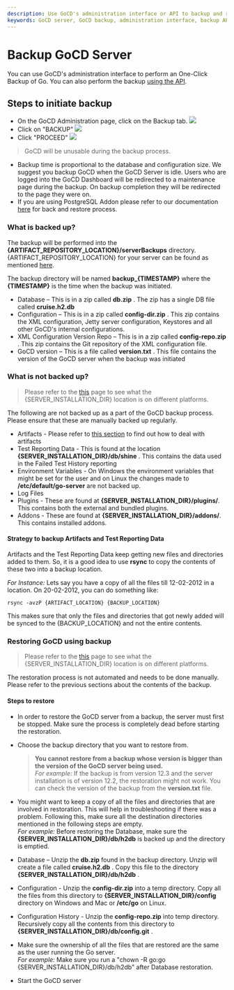```yaml
---
description: Use GoCD's administration interface or API to backup and restore GoCD server
keywords: GoCD server, GoCD backup, administration interface, backup API
---
```



# Backup GoCD Server

You can use GoCD's administration interface to perform an One-Click Backup of Go. You can also perform the backup [using the API](https://api.gocd.org/#backups).

## Steps to initiate backup

-   On the GoCD Administration page, click on the Backup tab.
![](../resources/images/backup_tab.png)
-   Click on "BACKUP"
![](../resources/images/backup_button.png)
-   Click "PROCEED"
![](../resources/images/backup_proceed.png)
>GoCD will be unusable during the backup process.
-   Backup time is proportional to the database and configuration size. We suggest you backup GoCD when the GoCD Server is idle. Users who are logged into the GoCD Dashboard will be redirected to a maintenance page during the backup. On backup completion they will be redirected to the page they were on.
-   If you are using PostgreSQL Addon please refer to our documentation [here](https://extensions-docs.gocd.org/postgresql/current/backup-restore-database) for back and restore process.

### What is backed up?

The backup will be performed into the **{ARTIFACT\_REPOSITORY\_LOCATION}/serverBackups** directory. {ARTIFACT\_REPOSITORY\_LOCATION} for your server can be found as mentioned [here](../installation/configuring_server_details.md#artifact-repository-configuration).

The backup directory will be named **backup\_{TIMESTAMP}** where the **{TIMESTAMP}** is the time when the backup was initiated.

-   Database – This is in a zip called **db.zip** . The zip has a single DB file called **cruise.h2.db**
-   Configuration – This is in a zip called **config-dir.zip** . This zip contains the XML configuration, Jetty server configuration, Keystores and all other GoCD's internal configurations.
-   XML Configuration Version Repo – This is in a zip called **config-repo.zip** . This zip contains the Git repository of the XML configuration file.
-   GoCD version – This is a file called **version.txt** . This file contains the version of the GoCD server when the backup was initiated

### What is not backed up?

> Please refer to the [this](../installation/installing_go_server.md#location-of-files-after-installation-of-go-server) page to see what the {SERVER\_INSTALLATION\_DIR} location is on different platforms.

The following are not backed up as a part of the GoCD backup process. Please ensure that these are manually backed up regularly.

-   Artifacts - Please refer to [this section](../faq/admin_out_of_disk_space.md#move-the-artifact-repository-to-a-new-larger-drive) to find out how to deal with artifacts
-   Test Reporting Data - This is found at the location **{SERVER\_INSTALLATION\_DIR}/db/shine** . This contains the data used in the Failed Test History reporting
-   Environment Variables - On Windows the environment variables that might be set for the user and on Linux the changes made to **/etc/default/go-server** are not backed up.
-   Log Files
-   Plugins - These are found at **{SERVER\_INSTALLATION\_DIR}/plugins/**. This contains both the external and bundled plugins.
-	Addons - These are found at **{SERVER\_INSTALLATION\_DIR}/addons/**. This contains installed addons.

#### Strategy to backup Artifacts and Test Reporting Data

Artifacts and the Test Reporting Data keep getting new files and directories added to them. So, it is a good idea to use **rsync** to copy the contents of these two into a backup location.

*For Instance:* Lets say you have a copy of all the files till 12-02-2012 in a location. On 20-02-2012, you can do something like:

```shell
rsync -avzP {ARTIFACT_LOCATION} {BACKUP_LOCATION}
```

This makes sure that only the files and directories that got newly added will be synced to the {BACKUP\_LOCATION} and not the entire contents.

### Restoring GoCD using backup

> Please refer to the [this](../installation/installing_go_server.md#location-of-files-after-installation-of-go-server) page to see what the {SERVER\_INSTALLATION\_DIR} location is on different platforms.

The restoration process is not automated and needs to be done manually. Please refer to the previous sections about the contents of the backup.

#### Steps to restore

-   In order to restore the GoCD server from a backup, the server must first be stopped. Make sure the process is completely dead before starting the restoration.
-   Choose the backup directory that you want to restore from.

    >**You cannot restore from a backup whose version is bigger than the version of the GoCD server being used.**<br>
    >*For example:* If the backup is from version 12.3 and the server installation is of version 12.2, the restoration might not work. You can check the version of the backup from the **version.txt** file.

-   You might want to keep a copy of all the files and directories that are involved in restoration. This will help in troubleshooting if there was a problem. Following this, make sure all the destination directories mentioned in the following steps are empty.<br>
    *For example:* Before restoring the Database, make sure the **{SERVER\_INSTALLATION\_DIR}/db/h2db** is backed up and the directory is emptied.
-   Database – Unzip the **db.zip** found in the backup directory. Unzip will create a file called **cruise.h2.db** . Copy this file to the directory **{SERVER\_INSTALLATION\_DIR}/db/h2db** .
-   Configuration - Unzip the **config-dir.zip** into a temp directory. Copy all the files from this directory to **{SERVER\_INSTALLATION\_DIR}/config** directory on Windows and Mac or **/etc/go** on Linux.
-   Configuration History - Unzip the **config-repo.zip** into temp directory. Recursively copy all the contents from this directory to **{SERVER\_INSTALLATION\_DIR}/db/config.git** .
-   Make sure the ownership of all the files that are restored are the same as the user running the Go server.<br>
    *For example:* Make sure you run a "chown -R go:go {SERVER\_INSTALLATION\_DIR}/db/h2db" after Database restoration.
-   Start the GoCD server
